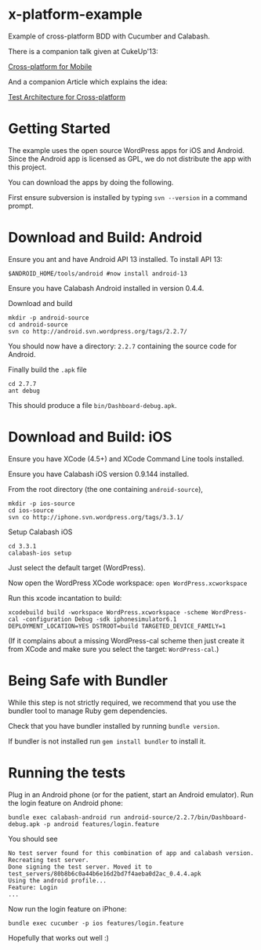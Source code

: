 x-platform-example
==================

Example of cross-platform BDD with Cucumber and Calabash.

There is a companion talk given at CukeUp'13:

[Cross-platform for Mobile](http://skillsmatter.com/podcast/java-jee/cross-platform-and-end-to-end-bdd-for-mobile)


And a companion Article which explains the idea:

[Test Architecture for Cross-platform](https://github.com/calabash/calabash-ios/blob/0.9.x/calabash-cucumber/doc/x-platform-testing.md)


Getting Started
===============

The example uses the open source WordPress apps for iOS and Android. Since the Android app is licensed as GPL, we do not distribute the app with this project.

You can download the apps by doing the following. 

First ensure subversion is installed by typing `svn --version` in a command prompt.

# Download and Build: Android

Ensure you ant and have Android API 13 installed.  To install API 13:

    $ANDROID_HOME/tools/android #now install android-13

Ensure you have Calabash Android installed in version 0.4.4.

Download and build

    mkdir -p android-source
    cd android-source
    svn co http://android.svn.wordpress.org/tags/2.2.7/

You should now have a directory: `2.2.7` containing the source code for Android.

Finally build the `.apk` file

    cd 2.7.7
    ant debug

This should produce a file `bin/Dashboard-debug.apk`.


# Download and Build: iOS

Ensure you have XCode (4.5+) and XCode Command Line tools installed.

Ensure you have Calabash iOS version 0.9.144 installed.

From the root directory (the one containing `android-source`),

    mkdir -p ios-source
    cd ios-source
    svn co http://iphone.svn.wordpress.org/tags/3.3.1/

Setup Calabash iOS

    cd 3.3.1
    calabash-ios setup

Just select the default target (WordPress).

Now open the WordPress XCode workspace: `open WordPress.xcworkspace`

Run this xcode incantation to build:

    xcodebuild build -workspace WordPress.xcworkspace -scheme WordPress-cal -configuration Debug -sdk iphonesimulator6.1 DEPLOYMENT_LOCATION=YES DSTROOT=build TARGETED_DEVICE_FAMILY=1 

(If it complains about a missing WordPress-cal scheme then just create it from XCode and make sure you select the target: `WordPress-cal`.)

# Being Safe with Bundler

While this step is not strictly required, we recommend that you use the bundler tool to manage Ruby gem dependencies.

Check that you have bundler installed by running `bundle version`. 

If bundler is not installed run `gem install bundler` to install it.

# Running the tests
Plug in an Android phone (or for the patient, start an Android emulator).
Run the login feature on Android phone:

    bundle exec calabash-android run android-source/2.2.7/bin/Dashboard-debug.apk -p android features/login.feature

You should see 

    No test server found for this combination of app and calabash version. Recreating test server.
    Done signing the test server. Moved it to test_servers/80b8b6c0a44b6e16d2bd7f4aeba0d2ac_0.4.4.apk
    Using the android profile...
    Feature: Login
    ...

Now run the login feature on iPhone:

    bundle exec cucumber -p ios features/login.feature
    
Hopefully that works out well :)

